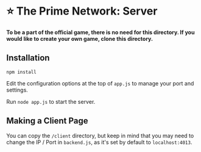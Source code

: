 # ⭐ The Prime Network: Server

**To be a part of the official game, there is no need for this directory. If you would like to create your own game, clone this directory.**

## Installation
`npm install`

Edit the configuration options at the top of `app.js` to manage your port and settings.

Run `node app.js` to start the server. 

## Making a Client Page
You can copy the `/client` directory, but keep in mind that you may need to change the IP / Port in `backend.js`, as it's set by default to `localhost:4013`.
